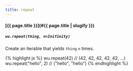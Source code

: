```yaml
---
title: repeat
---
```

#### [{{ page.title }}](#{{ page.title | slugify }})
##### `wu.repeat(thing, n=Inifinity)`

Create an iterable that yields `thing` `n` times.

{% highlight js %}
wu.repeat(42)
// (42, 42, 42, 42, 42, ...)
wu.repeat("hello", 2)
// ("hello", "hello")
{% endhighlight %}
